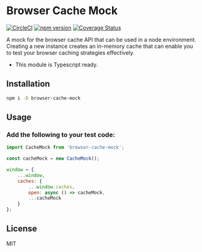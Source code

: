 # Browser Cache Mock

[![CircleCI](https://circleci.com/gh/MechanicalRock/browser-cache-mock/tree/master.svg?style=svg)](https://circleci.com/gh/MechanicalRock/browser-cache-mock/tree/master)
[![npm version](https://badge.fury.io/js/browser-cache-mock.svg)](https://badge.fury.io/js/browser-cache-mock)
[![Coverage Status](https://coveralls.io/repos/github/MechanicalRock/browser-cache-mock/badge.svg?branch=master)](https://coveralls.io/github/MechanicalRock/browser-cache-mock?branch=master)

A mock for the browser cache API that can be used in a node environment. Creating a new instance creates an in-memory cache that can enable you to test your browser caching strategies effectively.

* This module is Typescript ready.

## Installation

```bash
npm i -D browser-cache-mock
```

## Usage

### Add the following to your test code:

```javascript
import CacheMock from 'browser-cache-mock';

const cacheMock = new CacheMock();

window = {
    ...window,
    caches: {
        ...window.caches,
        open: async () => cacheMock,
        ...cacheMock
    }
};
```

## License

MIT
